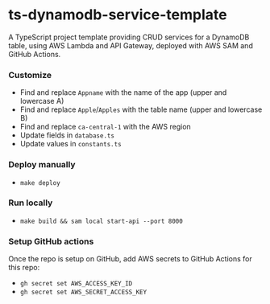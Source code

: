 # ts-dynamodb-service-template

A TypeScript project template providing CRUD services for a DynamoDB table, using AWS Lambda and API Gateway, deployed with AWS SAM and GitHub Actions.

### Customize

-   Find and replace `Appname` with the name of the app (upper and lowercase A)
-   Find and replace `Apple`/`Apples` with the table name (upper and lowercase B)
-   Find and replace `ca-central-1` with the AWS region
-   Update fields in `database.ts`
-   Update values in `constants.ts`

### Deploy manually

-   `make deploy`

### Run locally

-   `make build && sam local start-api --port 8000`

### Setup GitHub actions

Once the repo is setup on GitHub, add AWS secrets to GitHub Actions for this repo:

-   `gh secret set AWS_ACCESS_KEY_ID`
-   `gh secret set AWS_SECRET_ACCESS_KEY`

